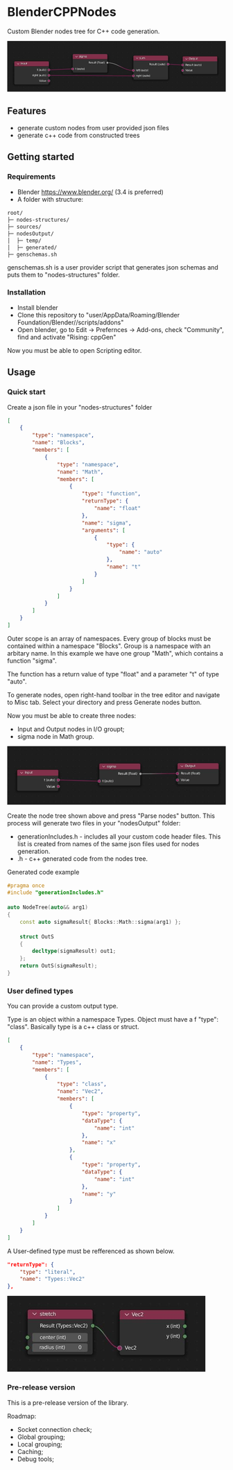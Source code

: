 # BlenderCPPNodes
Custom Blender nodes tree for C++ code generation.

![Nodes header example](https://github.com/RuslanZhuch/BlenderCPPNodes/blob/main/repoMedia/TemplateHeader.JPG?raw=true)

## Features
- generate custom nodes from user provided json files
- generate c++ code from constructed trees

## Getting started

### Requirements
- Blender https://www.blender.org/ (3.4 is preferred) 
- A folder with structure:
```
root/
├─ nodes-structures/
├─ sources/
├─ nodesOutput/
│  ├─ temp/
│  ├─ generated/
├─ genschemas.sh

```
genschemas.sh is a user provider script that generates json schemas and puts them to
"nodes-structures" folder.

### Installation
- Install blender
- Clone this repository to "user/AppData/Roaming/Blender Foundation/Blender/<blender version>/scripts/addons"
- Open blender, go to Edit -> Prefernces -> Add-ons, check "Community", find and activate "Rising: cppGen"

Now you must be able to open Scripting editor.

## Usage
### Quick start

Create a json file in your "nodes-structures" folder
```json
[
    {
        "type": "namespace",
        "name": "Blocks",
        "members": [
            {
                "type": "namespace",
                "name": "Math",
                "members": [
                    {
                        "type": "function",
                        "returnType": {
                            "name": "float"
                        },
                        "name": "sigma",
                        "arguments": [
                            {
                                "type": {
                                    "name": "auto"
                                },
                                "name": "t"
                            }
                        ]
                    }
                ]
            }
        ]
    }
]
```
Outer scope is an array of namespaces. Every group of blocks must be 
contained within a namespace "Blocks". Group is a namespace with an arbitary name.
In this example we have one group "Math", which contains a function "sigma".

The function has a return value of type "float" and a parameter "t" of type "auto".

To generate nodes, open right-hand toolbar in the tree editor and navigate to Misc tab.
Select your directory and press Generate nodes button. 

Now you must be able to create three nodes:
- Input and Output nodes in I/O groupt;
- sigma node in Math group.

![Three nodes example](https://github.com/RuslanZhuch/BlenderCPPNodes/blob/main/repoMedia/Sample1Nodes.JPG?raw=true)

Create the node tree shown above and press "Parse nodes" button. 
This process will generate two files in your "nodesOutput" folder:
- generationIncludes.h - includes all your custom code header files. This list 
is created from names of the same json files used for nodes generation.
- <your node tree name>.h - c++ generated code from the nodes tree.

Generated code example
```c++
#pragma once
#include "generationIncludes.h"

auto NodeTree(auto&& arg1)
{
    const auto sigmaResult{ Blocks::Math::sigma(arg1) };

    struct OutS
    {
        decltype(sigmaResult) out1;
    };
    return OutS(sigmaResult);
}
```

### User defined types

You can provide a custom output type.

Type is an object within a namespace Types. Object must have a f "type": "class".
Basically type is a c++ class or struct.
```json
[
    {
        "type": "namespace",
        "name": "Types",
        "members": [
            {
                "type": "class",
                "name": "Vec2",
                "members": [
                    {
                        "type": "property",
                        "dataType": {
                            "name": "int"
                        },
                        "name": "x"
                    },
                    {
                        "type": "property",
                        "dataType": {
                            "name": "int"
                        },
                        "name": "y"
                    }
                ]
            }
        ]
    }
]
```
A User-defined type must be refferenced as shown below.
```json
"returnType": {
    "type": "literal",
    "name": "Types::Vec2"
},
```

![Type nodes example](https://github.com/RuslanZhuch/BlenderCPPNodes/blob/main/repoMedia/Sample2Nodes.JPG?raw=true)

### Pre-release version
This is a pre-release version of the library. 

Roadmap:
- Socket connection check;
- Global grouping;
- Local grouping;
- Caching;
- Debug tools;

